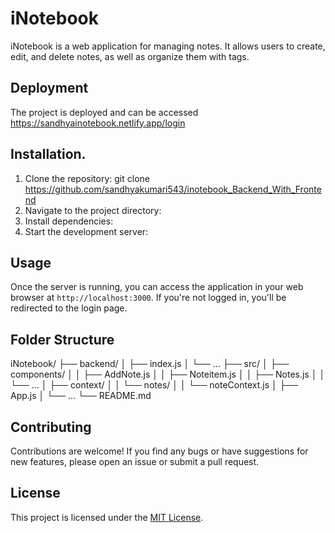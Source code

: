 # iNotebook

iNotebook is a web application for managing notes. It allows users to create, edit, and delete notes, as well as organize them with tags.

## Deployment

The project is deployed and can be accessed 
 https://sandhyainotebook.netlify.app/login


## Installation.
1. Clone the repository:
git clone https://github.com/sandhyakumari543/inotebook_Backend_With_Frontend
2. Navigate to the project directory: 
3. Install dependencies:
4. Start the development server:



## Usage

Once the server is running, you can access the application in your web browser at `http://localhost:3000`. If you're not logged in, you'll be redirected to the login page.

## Folder Structure
iNotebook/
├── backend/
│ ├── index.js
│ └── ...
├── src/
│ ├── components/
│ │ ├── AddNote.js
│ │ ├── Noteitem.js
│ │ ├── Notes.js
│ │ └── ...
│ ├── context/
│ │ └── notes/
│ │ └── noteContext.js
│ ├── App.js
│ └── ...
└── README.md


## Contributing

Contributions are welcome! If you find any bugs or have suggestions for new features, please open an issue or submit a pull request.

## License

This project is licensed under the [MIT License](LICENSE).



